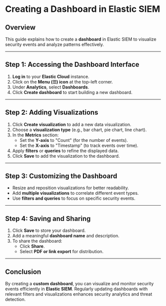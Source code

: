 # Creating a Dashboard in Elastic SIEM

## Overview
This guide explains how to create a **dashboard** in Elastic SIEM to visualize security events and analyze patterns effectively.

---

## Step 1: Accessing the Dashboard Interface
1. **Log in** to your **Elastic Cloud** instance.
2. Click on the **Menu (☰) icon** at the top-left corner.
3. Under **Analytics**, select **Dashboards**.
4. Click **Create dashboard** to start building a new dashboard.

---

## Step 2: Adding Visualizations
1. Click **Create visualization** to add a new data visualization.
2. Choose a **visualization type** (e.g., bar chart, pie chart, line chart).
3. In the **Metrics** section:
   - Set the **Y-axis** to "Count" (for the number of events).
   - Set the **X-axis** to "Timestamp" (to track events over time).
4. Apply **filters** or **queries** to refine the displayed data.
5. Click **Save** to add the visualization to the dashboard.

---

## Step 3: Customizing the Dashboard
- Resize and reposition visualizations for better readability.
- Add **multiple visualizations** to correlate different event types.
- Use **filters and queries** to focus on specific security events.

---

## Step 4: Saving and Sharing
1. Click **Save** to store your dashboard.
2. Add a meaningful **dashboard name** and description.
3. To share the dashboard:
   - Click **Share**.
   - Select **PDF or link export** for distribution.

---

## Conclusion
By creating a **custom dashboard**, you can visualize and monitor security events efficiently in **Elastic SIEM**. Regularly updating dashboards with relevant filters and visualizations enhances security analytics and threat detection.
